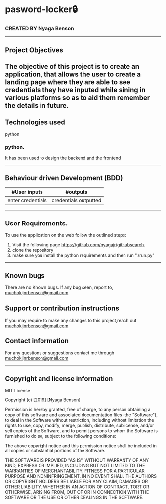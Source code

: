 # pasword-locker🔒
### CREATED BY  Nyaga Benson

----------------------------------------------------------------------

## Project Objectives
The objective of this project is to create an application, that allows the user to create a landing page where they are able to see credentials they have inputed while sining in various platforms so as to aid them remember the details in future.
----------------------------------------------------------------------

## Technologies used
python

### python.
It has been used to design the backend and the frontend


-----------------------------------------------------------------------------

## Behaviour driven Development (BDD)
|#User inputs   |  #outputs |         
|---------------|-------------------|
| enter credentials             | credentials outputted                  |


---------------------------------------------------------------------------------

## User Requirements.
To use the application on the web follow the outlined steps:
1. Visit the following page https://github.com/nyagajr/githubsearch.
2. clone the repository
3. make sure you install the python requirements and then run "./run.py"

---------------------------------------------------------------------

## Known bugs
There are no Known bugs. If any bug seen, report to, muchokijnrbenson@gmail.com

## Support or contribution instructions
If you may require to make any changes to this project,reach out muchokijnrbenson@gmail.com


## Contact information
For any questions or suggestions contact me through muchokijnrbenson@gmail.com


-----------------------------------------------------------------------------
## Copyright and license information

MIT License

Copyright (c) [2019] [Nyaga Benson]

Permission is hereby granted, free of charge, to any person obtaining a copy
of this software and associated documentation files (the "Software"), to deal
in the Software without restriction, including without limitation the rights
to use, copy, modify, merge, publish, distribute, sublicense, and/or sell
copies of the Software, and to permit persons to whom the Software is
furnished to do so, subject to the following conditions:

The above copyright notice and this permission notice shall be included in all
copies or substantial portions of the Software.

THE SOFTWARE IS PROVIDED "AS IS", WITHOUT WARRANTY OF ANY KIND, EXPRESS OR
IMPLIED, INCLUDING BUT NOT LIMITED TO THE WARRANTIES OF MERCHANTABILITY,
FITNESS FOR A PARTICULAR PURPOSE AND NONINFRINGEMENT. IN NO EVENT SHALL THE
AUTHORS OR COPYRIGHT HOLDERS BE LIABLE FOR ANY CLAIM, DAMAGES OR OTHER
LIABILITY, WHETHER IN AN ACTION OF CONTRACT, TORT OR OTHERWISE, ARISING FROM,
OUT OF OR IN CONNECTION WITH THE SOFTWARE OR THE USE OR OTHER DEALINGS IN THE
SOFTWARE.
